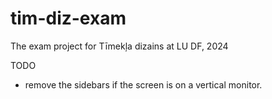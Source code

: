 # tim-diz-exam
The exam project for Tīmekļa dizains at LU DF, 2024


TODO
- remove the sidebars if the screen is on a vertical monitor.